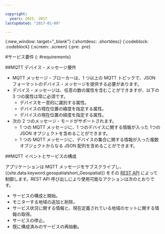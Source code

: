 ```yaml
---

copyright:
  years: 2015, 2017
lastupdated: "2017-01-09"

---
```


<!-- Attribute definitions --> 
{:new_window: target="_blank"}
{:shortdesc: .shortdesc}
{:codeblock: .codeblock}
{:screen: .screen}
{:pre: .pre}

#サービス要件
{: #requirements}


##MQTT デバイス・メッセージ要件

* MQTT メッセージ・ブローカーは、1 つ以上の MQTT トピックで、JSON フォーマットのデバイス・メッセージを提供する必要があります。
* デバイス・メッセージは、任意の数の属性を含むことができますが、以下の 3 つの属性は常に必須です。
	* デバイスを一意的に識別する属性。
	* デバイスの現在位置の緯度を指定する属性。
	* デバイスの現在位置の経度を指定する属性。
* 次の 2 つのメッセージ・モードがサポートされます。
	* 1 つの MQTT メッセージに、1 つのデバイスに関する情報が入った 1つの JSON オブジェクトを含めることができます。
	* 1 つの MQTT メッセージに、デバイスの集合に関する情報が入った複数オブジェクトからなる JSON 配列を含めることができます。

##MQTT イベントとサービスの構成

アプリケーションは MQTT メッセージをサブスクライブし、{{site.data.keyword.geospatialshort_Geospatial}} をその [REST API](https://console.ng.bluemix.net/apidocs/246) によって制御します。REST API 呼び出しにより使用可能なアクションは次のとおりです。

* サービスの構成と開始。
* モニターする地域の追加と削除。
* サービス状況に関する情報と、現在定義されている地域のセットに関する情報の取得。
* サービスの停止。
* 既に構成済みのサービスの再始動。

